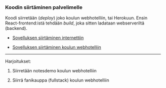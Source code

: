 ### Koodin siirtäminen palvelimelle

Koodi siirretään (*deploy*) joko koulun webhotelliin, tai Herokuun. Ensin React-frontend:istä tehdään *build*, joka sitten ladataan webserveriltä (backend).

- [Sovelluksen siirtäminen internettiin](https://fullstackopen.com/osa3/sovellus_internetiin)

- [Sovelluksen siirtäminen koulun webhotelliin](../webframeworks/deployment)

---

Harjoitukset:

1. Siirretään notesdemo koulun webhotelliin

2. Siirrä fanikauppa (fullstack) koulun webhotelliin